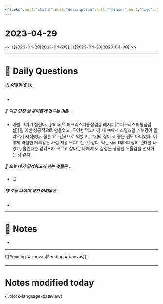 ```yaml
---
{"links":null,"status":null,"description":null,"aliases":null,"tags":[" DailyNote "],"created":"2023-04-29T20:31:15","updated":"2025-01-14T18:41:29","title":"2023-04-29","dg-publish":true,"permalink":"/docs/daily-notes/2023-04-29/","dgPassFrontmatter":true}
---
```



# 2023-04-29

<< [[2023-04-28\|2023-04-28]] | [[2023-04-30\|2023-04-30]]>>

---

# 📅 Daily Questions

##### 🌜 어젯밤에 난...

- 

##### 🙌 지금 당장 날 흥미롭게 만드는 것은...

- 이젠 고기가 질린다. [[docs/수퍼크리스피통삽겹살 레시피\|수퍼크리스피통삼겹살]]을 이젠 성공적으로 만들었고, 두어번 먹고나자 내 속에서 스멀스멀 거부감이 올라오기 시작했다. 물론 1주 간격으로 먹었고, 고기의 질이 썩 좋은 편도 아니었다. 이렇게 격렬한 거부감은 사실 처음 느껴보는 것 같다. 먹는것에 대하여 심히 관대한 나였고, 물린다는 감각조차 모르고 살아온 나에게 이 감정은 상당한 우울감을 선사하는 것 같다. 

##### 🚀 오늘 내가 달성하고자 하는 것들은...

- [ ] 

##### 👎 오늘 나에게 닥친 어려움은...

- 

---

# 📝 Notes

- 

___

![[Pending ⌛.canvas\|Pending ⌛.canvas]]

---

# Notes modified today


{ .block-language-dataview}
